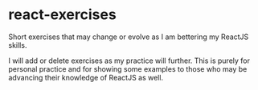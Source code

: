 # react-exercises
Short exercises that may change or evolve as I am bettering my ReactJS skills. 

I will add or delete exercises as my practice will further. This is purely for personal practice and for showing some examples to those who may be advancing their knowledge of ReactJS as well. 
